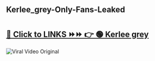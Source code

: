 
 ## Kerlee_grey-Only-Fans-Leaked

# <h2><a href="https://clipsfans.com/Kerlee_grey&ref=git">🔗 Click to LINKS ⏩⏩ 👉 🟢 Kerlee grey </a></h2>

<a href="https://clipsfans.com/Kerlee_grey&ref=git" rel="nofollow" data-target="animated-image.originalLink"><img src="https://i.ibb.co.com/xMMVF88/686577567.gif" alt="Viral Video Original" style="max-width: 100%; display: inline-block;" data-target="animated-image.originalImage"></a>
